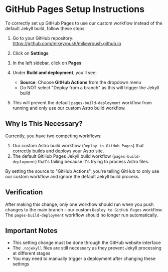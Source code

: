 # GitHub Pages Setup Instructions

To correctly set up GitHub Pages to use our custom workflow instead of the default Jekyll build, follow these steps:

1. Go to your GitHub repository: https://github.com/mikeyroush/mikeyroush.github.io

2. Click on **Settings**

3. In the left sidebar, click on **Pages**

4. Under **Build and deployment**, you'll see:
   - **Source**: Choose **GitHub Actions** from the dropdown menu
   - Do NOT select "Deploy from a branch" as this will trigger the Jekyll build

5. This will prevent the default `pages-build-deployment` workflow from running and only use our custom Astro build workflow.

## Why Is This Necessary?

Currently, you have two competing workflows:

1. Our custom Astro build workflow (`Deploy to GitHub Pages`) that correctly builds and deploys your Astro site.
2. The default GitHub Pages Jekyll build workflow (`pages-build-deployment`) that's failing because it's trying to process Astro files.

By setting the source to "GitHub Actions", you're telling GitHub to only use our custom workflow and ignore the default Jekyll build process.

## Verification

After making this change, only one workflow should run when you push changes to the main branch - our custom `Deploy to GitHub Pages` workflow. The `pages-build-deployment` workflow should no longer run automatically.

## Important Notes

- This setting change must be done through the GitHub website interface
- The `.nojekyll` files are still necessary as they prevent Jekyll processing at different stages
- You may need to manually trigger a deployment after changing these settings
